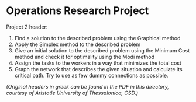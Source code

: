 # Operations Research Project

Project 2 header:

1. Find a solution to the described problem using the Graphical method
2. Apply the Simplex method to the described problem
3. Give an initial solution to the described problem using the Minimum Cost method and check it for optimality using the Modi method
4. Assign the tasks to the workers in a way that minimizes the total cost
5. Graph the network that describes the given situation and calculate its critical path. Try to use as few dummy connections as possible.

*(Original headers in greek can be found in the PDF in this directory, courtesy of Aristotle University of Thessalonica, CSD.)*
